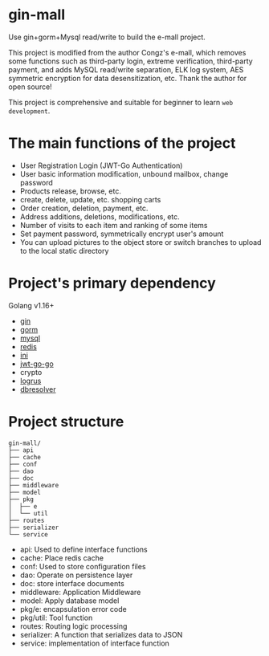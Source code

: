 # gin-mall

Use gin+gorm+Mysql read/write to build the e-mall project.

This project is modified from the author Congz's e-mall, which removes some functions such as third-party login, extreme verification, third-party payment, and adds MySQL read/write separation, ELK log system, AES symmetric encryption for data desensitization, etc. Thank the author for open source!

This project is comprehensive and suitable for beginner to learn ``web development``.

# The main functions of the project

- User Registration Login (JWT-Go Authentication)
- User basic information modification, unbound mailbox, change password
- Products release, browse, etc.
- create, delete, update, etc. shopping carts
- Order creation, deletion, payment, etc.
- Address additions, deletions, modifications, etc.
- Number of visits to each item and ranking of some items
- Set payment password, symmetrically encrypt user's amount
- You can upload pictures to the object store or switch branches to upload to the local static directory


# Project's primary dependency

Golang v1.16+
 -    [gin](https://github.com/gin-gonic/gin)
 -    [gorm](https://gorm.io/gorm)
 -    [mysql](https://github.com/go-sql-driver/mysql)
 -    [redis](https://github.com/go-redis/redis)
 -    [ini](https://gopkg.in/ini.v1)
 -    [jwt-go-go](https://github.com/golang-jwt/jwt/v4)
 -    crypto
 -    [logrus](https://github.com/sirupsen/logrus)
 -    [dbresolver](https://github.com/go-gorm-v1/dbresolver)

# Project structure

```
gin-mall/
├── api
├── cache
├── conf
├── dao
├── doc
├── middleware
├── model
├── pkg
│  ├── e
│  └── util
├── routes
├── serializer
└── service
```

- api: Used to define interface functions
- cache: Place redis cache
- conf: Used to store configuration files
- dao: Operate on persistence layer
- doc: store interface documents
- middleware: Application Middleware
- model: Apply database model
- pkg/e: encapsulation error code
- pkg/util: Tool function
- routes: Routing logic processing
- serializer: A function that serializes data to JSON
- service: implementation of interface function

